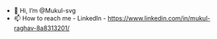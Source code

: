 - 👋 Hi, I’m @Mukul-svg
- 📫 How to reach me - LinkedIn - https://www.linkedin.com/in/mukul-raghav-8a8313201/

<!---
Mukul-svg/Mukul-svg is a ✨ special ✨ repository because its `README.md` (this file) appears on your GitHub profile.
You can click the Preview link to take a look at your changes.
--->
